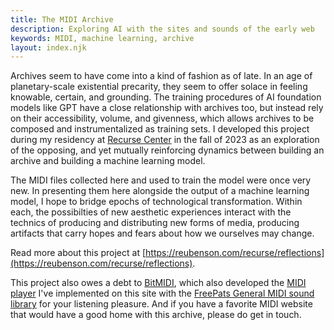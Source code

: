```yaml
---
title: The MIDI Archive
description: Exploring AI with the sites and sounds of the early web
keywords: MIDI, machine learning, archive
layout: index.njk
---
```

<!-- ### Searching the future for what resides in the past ...  -->

Archives seem to have come into a kind of fashion as of late. In an age of planetary-scale existential precarity, they seem to offer solace in feeling knowable, certain, and grounding. The training procedures of AI foundation models like GPT have a close relationship with archives too, but instead rely on their accessibility, volume, and givenness, which allows archives to be composed and instrumentalized as training sets. I developed this project during my residency at [Recurse Center](https://recurse.com) in the fall of 2023 as an exploration of the opposing, and yet mutually reinforcing dynamics between building an archive and building a machine learning model.

The MIDI files collected here and used to train the model were once very new. In presenting them here alongside the output of a machine learning model, I hope to bridge epochs of technological transformation. Within each, the possibilties of new aesthetic experiences interact with the technics of producing and distributing new forms of media, producing artifacts that carry hopes and fears about how we ourselves may change.

 Read more about this project at [https://reubenson.com/recurse/reflections](https://reubenson.com/recurse/reflections). 

 This project also owes a debt to [BitMIDI](https://bitmidi.com/about), which also developed the [MIDI player](https://github.com/feross/timidity) I've implemented on this site with the [FreePats General MIDI sound library](https://freepats.zenvoid.org/SoundSets/general-midi.html) for your listening pleasure. And if you have a favorite MIDI website that would have a good home with this archive, please do get in touch.

<!-- The media ecosystem that emerges from widespread usage of generative AI feels unknowable at this time, but looking back to the brief window of time when music on the web was dominated by MIDI may tell us something about what drives humans to develop, use, and share technology. In both machine learning and the archive, there exist archetypes of transformation and conservation, which serve as carrier for the hopes and fears about how we ourselves may change. -->

<!-- Beyond the veil of nostalgia, a home to which one cannot return, this project presents a naive machine learning model alongside an informal archive of music from the early web.  -->

<!-- No one questions the _transformational_ quality of current state of the art in AI, but how do our fears and fantasies of this transformation align with the other kinds of transformations we routinely experience, when we shop for home goods or develop a crush on someone? -->
<!-- - This website is, in a sense, an archive of archives, the aggregation of many personal collections.  -->
<!-- - A closure around a set of possible aesthetic experiences aligned to the dream of technological transformation, of both the self and society. -->

<!-- ### Technical notes -->
<!-- Before MP3s came to dominate how people would listen to music on the internet, the sounds of the early web ([and even BBS and Usenet before the world wide web](https://forums.theregister.com/forum/all/2019/07/12/a_pair_of_usenet_pirates_get_66_months_behind_bars/#:~:text=Usenet%2C%20that%20brings%20back%20memories.%20Used%20to%20use%20it%20when%20I%20started%20at%20Uni.%20Great%20source%20of%20mod%20and%20midi%20files%2Cnone%20of%20that%20new%20fangled%20MP3%20nonsence!)) were predominantly expressed via MIDI.  -->
<!-- Its tiny file-size was accomodated by bandwidth limitations of the 1980s and 90s, web-native support for the format came early from browsers like [Internet Explorer and Netscape Navigator](https://www.vice.com/en/article/a359xe/the-internets-first-hit-file-format-wasnt-the-mp3-it-was-midi#:~:text=In%20particular%2C%20Microsoft%E2%80%99s%20Internet%20Explorer%20supported%20it%20as%20far%20back%20as%20version%201.0%2C%20while%20Netscape%20Navigator%20supported%20it%20with%20the%20use%20of%20a%20plug%2Din%20and%20added%20native%20support%20starting%20in%20version%203.0.). -->

<!-- The neural net model used here is simple by design, and you can [check out and run the source code yourself right from your browser](https://colab.research.google.com/drive/1hpzG6ygsn0Cv44ImhyOn13eHtSo_Lccg#scrollTo=2KCKQ2kVr24C). My intent is to have the model be able to express something at once whimsical and general about the underlying archive, and to be simple enough to serve educational purposes. It does not represent the state of the art in 2023, nor is it intended to be used seriously as a tool for music creation. Furthermore, I planned for this model to be portable and cheap to run. In its current implementation, it exists as a ~800k parameter decoder-only transformer model that runs from an AWS Lambda Function every day around noon (GMT) to produce a piece of music around three minutes in length. Each time, the model uses tokens generated from the previous pass to produce subsequent tokens, and in this way produces a single continuous piece of music that has no end, but is punctuated by a 24-hour cycle of rest. -->

<!-- This project also owes a debt to [BitMIDI](https://bitmidi.com/about), which also developed the [MIDI player](https://github.com/feross/timidity) I've implemented on this site for your listening pleasure. -->

<!-- ### About
The MIDI Archive was borne out of an interest in the strange temporality of AI during my residency at [Recurse Center](https://recurse.com/) in the fall of 2023. Digital technological innovations of the last couple decades have come with increasingly polarized epistemologies, and current existential concerns around AGI, super-human AI, and agentic AI seem to carry both optimistic (accelerationist) and pessimistic (apocalytpic) fantasies of complete transformation of human civilization. But AI is as much a backwards-looking technology as it is forward, and this project aims to explore that paradox by developing a relatively naive neural net model along with an archive. -->

<!-- ### The Archive as Corpus (Training Dataset) -->
<!-- The recent development of foundation models has blurred the lines between the archive and the training set, with the distinction being perhaps more about the communities of people who rely on them. And while archives do have to answer to nuanced questions about the embedding and perpetuation of historical biases, this holds all the more true for those training foundation models. In the case of this model, I've been building the model and the archive alongside each other, with the model acting as a synthetic expression of the underlying archive, as a tool for sensemaking around an archive. -->

<!-- There's a blurriness between the archive and the training set in the age of machine learning, and much of the contentions around archives, like the perpetuation and reification of historical biases, hold ever more true for current foundational models built with the current state of the art in ML. This project is ultimately _not_ about replicating the early music web with AI, but instead about using AI as a tool for sensemaking around an archive. -->

<!-- That said, this archive has been assembled in a pretty whimsical way way, selecting for both the eccentric and the mundane. In some sense, it is also an archive of archives, as each collection that is featured here also represents the vision and curation of another human being, another node on the world wide web. -->

<!-- ### A brief history [1980 — 2000] -->
<!-- - 1980 | [Usenet launched](https://en.wikipedia.org/wiki/Usenet)
- 1983 | [The MIDI specification was first published](https://en.wikipedia.org/wiki/MIDI#:~:text=The%20MIDI%20specification%20was%20published,6%20and%20the%20Prophet%20600.)
- 1987 | [The MP3 format was developed](https://cs.stanford.edu/people/eroberts/cs201/projects/1999-00/dmca-2k/mp3.html#:~:text=MP3%2C%20or%20Motion%20Picture%20Expert,from%20the%20University%20of%20Erlangen.)
- 1994 | [GeoCities launched](https://en.wikipedia.org/wiki/GeoCities)
- 1999 | [Napster launched](https://en.wikipedia.org/wiki/Napster) -->

<!-- This website surfaces a small slice of this music culture on the early web, and exists as both an archive (a curated selection of MIDI files from various websites) and as a training corpus for a neural net, which produces a new piece of music every day around noon (GMT). You can listen to any file in the archive by clicking on it. This project also owes a debt to the [BitMIDI project](https://bitmidi.com/about), which also developed the [MIDI player](https://github.com/feross/timidity) I've implemented on this site. -->